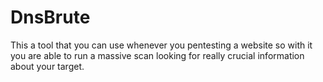 # DnsBrute
 This a tool that you can use whenever you pentesting a website so with it you are able to run a massive scan looking for really crucial information about your target. 
